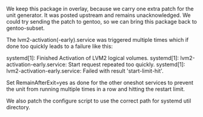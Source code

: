 We keep this package in overlay, because we carry one extra patch for
the unit generator. It was posted upstream and remains
unacknowledged. We could try sending the patch to gentoo, so we can
bring this package back to gentoo-subset.

The lvm2-activation(-early).service was triggered multiple times which
if done too quickly leads to a failure like this:

systemd[1]: Finished Activation of LVM2 logical volumes.
systemd[1]: lvm2-activation-early.service: Start request repeated too quickly.
systemd[1]: lvm2-activation-early.service: Failed with result 'start-limit-hit'.

Set RemainAfterExit=yes as done for the other oneshot services to
prevent the unit from running multiple times in a row and hitting the
restart limit.



We also patch the configure script to use the correct path for systemd
util directory.
